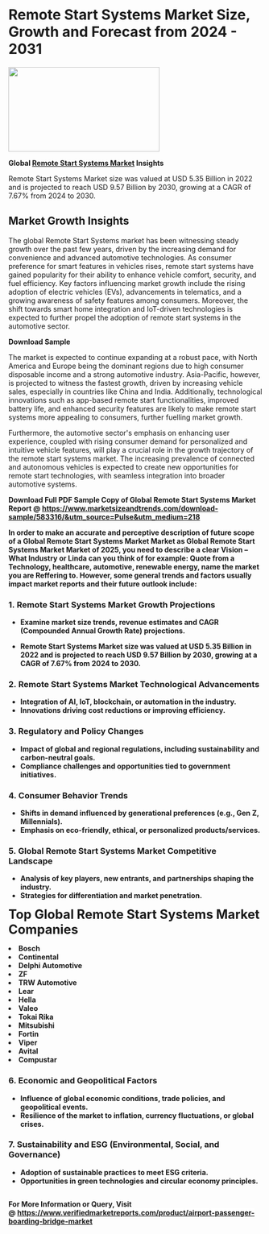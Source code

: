<H1>Remote Start Systems Market Size, Growth and Forecast from 2024 - 2031</H1><img class="aligncenter size-medium wp-image-584254" src="https://thirdeyenews.in/wp-content/uploads/2024/09/Global-Market-Research-300x168.jpeg" alt="" width="300" height="168" /><p><strong>Global&nbsp;<a href="https://www.marketsizeandtrends.com/download-sample/583316/&amp;utm_source=Pulse&amp;utm_medium=218">Remote Start Systems Market</a> Insights</strong></p><p>Remote Start Systems Market size was valued at USD 5.35 Billion in 2022 and is projected to reach USD 9.57 Billion by 2030, growing at a CAGR of 7.67% from 2024 to 2030.</p><p><h2>Market Growth Insights</h2> <p>The global Remote Start Systems market has been witnessing steady growth over the past few years, driven by the increasing demand for convenience and advanced automotive technologies. As consumer preference for smart features in vehicles rises, remote start systems have gained popularity for their ability to enhance vehicle comfort, security, and fuel efficiency. Key factors influencing market growth include the rising adoption of electric vehicles (EVs), advancements in telematics, and a growing awareness of safety features among consumers. Moreover, the shift towards smart home integration and IoT-driven technologies is expected to further propel the adoption of remote start systems in the automotive sector.</p> <p><strong>Download Sample</strong></p> <p>The market is expected to continue expanding at a robust pace, with North America and Europe being the dominant regions due to high consumer disposable income and a strong automotive industry. Asia-Pacific, however, is projected to witness the fastest growth, driven by increasing vehicle sales, especially in countries like China and India. Additionally, technological innovations such as app-based remote start functionalities, improved battery life, and enhanced security features are likely to make remote start systems more appealing to consumers, further fuelling market growth.</p> <p>Furthermore, the automotive sector's emphasis on enhancing user experience, coupled with rising consumer demand for personalized and intuitive vehicle features, will play a crucial role in the growth trajectory of the remote start systems market. The increasing prevalence of connected and autonomous vehicles is expected to create new opportunities for remote start technologies, with seamless integration into broader automotive systems.</p> <p><strong></p><p><span class=""><strong>Download Full PDF Sample Copy of Global Remote Start Systems Market Report</strong> @ <a href="https://www.marketsizeandtrends.com/download-sample/583316/&amp;utm_source=Pulse&amp;utm_medium=218" target="_blank">https://www.marketsizeandtrends.com/download-sample/583316/&amp;utm_source=Pulse&amp;utm_medium=218</a></span></p><p>In order to make an accurate and perceptive description of future scope of a Global&nbsp;Remote Start Systems Market Market as Global&nbsp;Remote Start Systems Market Market of 2025, you need to describe a clear Vision &ndash; What Industry or Linda can you think of for example: Quote from a Technology, healthcare, automotive, renewable energy, name the market you are Reffering to. However, some general trends and factors usually impact market reports and their future outlook include:</p><h3>1.&nbsp;<strong>Remote Start Systems Market Growth Projections</strong></h3><ul><li>Examine market size trends, revenue estimates and CAGR (Compounded Annual Growth Rate) projections.</li><li><p>Remote Start Systems Market size was valued at USD 5.35 Billion in 2022 and is projected to reach USD 9.57 Billion by 2030, growing at a CAGR of 7.67% from 2024 to 2030.</p></li></ul><h3>2.&nbsp;<strong>Remote Start Systems Market Technological Advancements</strong></h3><ul><li>Integration of AI, IoT, blockchain, or automation in the industry.</li><li>Innovations driving cost reductions or improving efficiency.</li></ul><h3>3.&nbsp;<strong>Regulatory and Policy Changes</strong></h3><ul><li>Impact of global and regional regulations, including sustainability and carbon-neutral goals.</li><li>Compliance challenges and opportunities tied to government initiatives.</li></ul><h3>4.&nbsp;<strong>Consumer Behavior Trends</strong></h3><ul><li>Shifts in demand influenced by generational preferences (e.g., Gen Z, Millennials).</li><li>Emphasis on eco-friendly, ethical, or personalized products/services.</li></ul><h3>5.&nbsp;<strong>Global Remote Start Systems Market Competitive Landscape</strong></h3><ul><li>Analysis of key players, new entrants, and partnerships shaping the industry.</li><li>Strategies for differentiation and market penetration.</li></ul><p data-pm-slice="1 1 []"><span style="color: inherit; font-family: inherit; font-size: 25px;">Top Global Remote Start Systems Market Companies</span></p><div class="" data-test-id=""><p><li> Bosch</li><li> Continental</li><li> Delphi Automotive</li><li> ZF</li><li> TRW Automotive</li><li> Lear</li><li> Hella</li><li> Valeo</li><li> Tokai Rika</li><li> Mitsubishi</li><li> Fortin</li><li> Viper</li><li> Avital</li><li> Compustar</li></p></div><h3>6.&nbsp;<strong>Economic and Geopolitical Factors</strong></h3><ul><li>Influence of global economic conditions, trade policies, and geopolitical events.</li><li>Resilience of the market to inflation, currency fluctuations, or global crises.</li></ul><h3>7.&nbsp;<strong>Sustainability and ESG (Environmental, Social, and Governance)</strong></h3><ul><li>Adoption of sustainable practices to meet ESG criteria.</li><li>Opportunities in green technologies and circular economy principles.</li></ul><h2><strong style="font-size: 14px;">For More Information or Query, Visit @&nbsp;</strong><a style="background-color: #ffffff; font-size: 14px;" href="https://www.marketsizeandtrends.com/report/remote-start-systems-market/" target="_blank">https://www.verifiedmarketreports.com/product/airport-passenger-boarding-bridge-market</a></h2>
